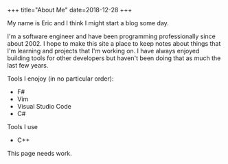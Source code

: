 +++
title="About Me"
date=2018-12-28
+++

My name is Eric and I think I might start a blog some day.

I'm a software engineer and have been programming professionally since about 2002.  I hope to make this site a place to keep notes about things that I'm learning and projects that I'm working on.  I have always enjoyed building tools for other developers but haven't been doing that as much the last few years. 

Tools I enojoy (in no particular order):
* F#
* Vim
* Visual Studio Code
* C#

Tools I use
* C++


This page needs work.

